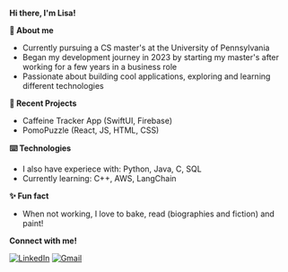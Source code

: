 **Hi there, I'm Lisa!**

**📝 About me**
+ Currently pursuing a CS master's at the University of Pennsylvania
+ Began my development journey in 2023 by starting my master's after working for a few years in a business role
+ Passionate about building cool applications, exploring and learning different technologies

**📌 Recent Projects**
+ Caffeine Tracker App (SwiftUI, Firebase)
+ PomoPuzzle (React, JS, HTML, CSS)

**⌨️ Technologies**
+ I also have experiece with: Python, Java, C, SQL
+ Currently learning: C++, AWS, LangChain

**✨ Fun fact**
+ When not working, I love to bake, read (biographies and fiction) and paint!

**Connect with me!**

[![LinkedIn][LinkedIn]][LinkedIn-url] [![Gmail][Gmail]][Gmail-url]
<!---
lling0212/lling0212 is a ✨ special ✨ repository because its `README.md` (this file) appears on your GitHub profile.
You can click the Preview link to take a look at your changes.
--->
[LinkedIn]: https://img.shields.io/badge/LinkedIn-0077B5?style=for-the-badge&logo=linkedin&logoColor=white
[LinkedIn-url]: https://www.linkedin.com/in/lisa-ling/
[Gmail]: https://img.shields.io/badge/Gmail-D14836?style=for-the-badge&logo=gmail&logoColor=white
[Gmail-url]: mailto:lisaling@seas.upenn.edu

